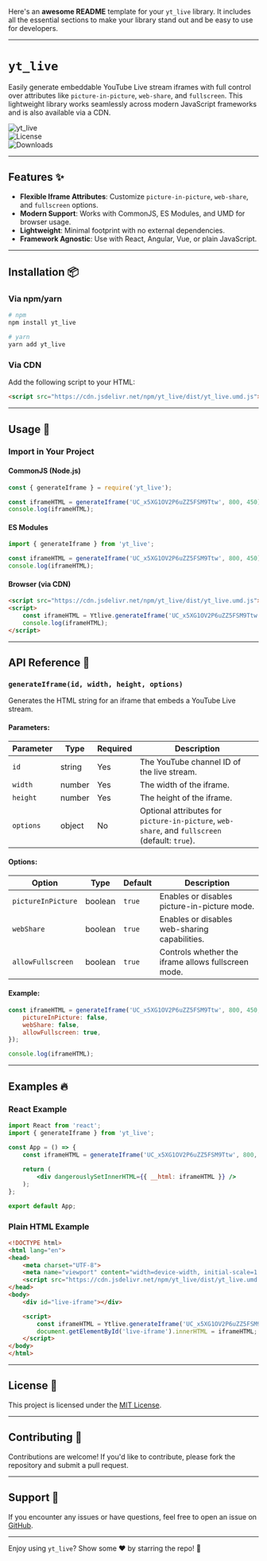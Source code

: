 Here's an **awesome README** template for your `yt_live` library. It includes all the essential sections to make your library stand out and be easy to use for developers.

---

# `yt_live`

Easily generate embeddable YouTube Live stream iframes with full control over attributes like `picture-in-picture`, `web-share`, and `fullscreen`. This lightweight library works seamlessly across modern JavaScript frameworks and is also available via a CDN.

![yt_live](https://img.shields.io/npm/v/yt_live?color=blue&style=flat-square)  
![License](https://img.shields.io/npm/l/yt_live?color=green&style=flat-square)  
![Downloads](https://img.shields.io/npm/dm/yt_live?color=orange&style=flat-square)

---

## Features ✨

- **Flexible Iframe Attributes**: Customize `picture-in-picture`, `web-share`, and `fullscreen` options.
- **Modern Support**: Works with CommonJS, ES Modules, and UMD for browser usage.
- **Lightweight**: Minimal footprint with no external dependencies.
- **Framework Agnostic**: Use with React, Angular, Vue, or plain JavaScript.

---

## Installation 📦

### Via npm/yarn

```bash
# npm
npm install yt_live

# yarn
yarn add yt_live
```

### Via CDN

Add the following script to your HTML:
```html
<script src="https://cdn.jsdelivr.net/npm/yt_live/dist/yt_live.umd.js"></script>
```

---

## Usage 🚀

### Import in Your Project

#### CommonJS (Node.js)
```javascript
const { generateIframe } = require('yt_live');

const iframeHTML = generateIframe('UC_x5XG1OV2P6uZZ5FSM9Ttw', 800, 450);
console.log(iframeHTML);
```

#### ES Modules
```javascript
import { generateIframe } from 'yt_live';

const iframeHTML = generateIframe('UC_x5XG1OV2P6uZZ5FSM9Ttw', 800, 450);
console.log(iframeHTML);
```

#### Browser (via CDN)
```html
<script src="https://cdn.jsdelivr.net/npm/yt_live/dist/yt_live.umd.js"></script>
<script>
    const iframeHTML = Ytlive.generateIframe('UC_x5XG1OV2P6uZZ5FSM9Ttw', 800, 450);
    console.log(iframeHTML);
</script>
```

---

## API Reference 📖

### `generateIframe(id, width, height, options)`

Generates the HTML string for an iframe that embeds a YouTube Live stream.

#### Parameters:

| Parameter  | Type   | Required | Description                                                                                 |
|------------|--------|----------|---------------------------------------------------------------------------------------------|
| `id`       | string | Yes      | The YouTube channel ID of the live stream.                                                 |
| `width`    | number | Yes      | The width of the iframe.                                                                   |
| `height`   | number | Yes      | The height of the iframe.                                                                  |
| `options`  | object | No       | Optional attributes for `picture-in-picture`, `web-share`, and `fullscreen` (default: `true`). |

#### Options:

| Option             | Type    | Default | Description                                                                 |
|--------------------|---------|---------|-----------------------------------------------------------------------------|
| `pictureInPicture` | boolean | `true`  | Enables or disables picture-in-picture mode.                               |
| `webShare`         | boolean | `true`  | Enables or disables web-sharing capabilities.                              |
| `allowFullscreen`  | boolean | `true`  | Controls whether the iframe allows fullscreen mode.                        |

#### Example:

```javascript
const iframeHTML = generateIframe('UC_x5XG1OV2P6uZZ5FSM9Ttw', 800, 450, {
    pictureInPicture: false,
    webShare: false,
    allowFullscreen: true,
});

console.log(iframeHTML);
```

---

## Examples 🔥

### React Example

```jsx
import React from 'react';
import { generateIframe } from 'yt_live';

const App = () => {
    const iframeHTML = generateIframe('UC_x5XG1OV2P6uZZ5FSM9Ttw', 800, 450);
    
    return (
        <div dangerouslySetInnerHTML={{ __html: iframeHTML }} />
    );
};

export default App;
```

### Plain HTML Example

```html
<!DOCTYPE html>
<html lang="en">
<head>
    <meta charset="UTF-8">
    <meta name="viewport" content="width=device-width, initial-scale=1.0">
    <script src="https://cdn.jsdelivr.net/npm/yt_live/dist/yt_live.umd.js"></script>
</head>
<body>
    <div id="live-iframe"></div>

    <script>
        const iframeHTML = Ytlive.generateIframe('UC_x5XG1OV2P6uZZ5FSM9Ttw', 800, 450);
        document.getElementById('live-iframe').innerHTML = iframeHTML;
    </script>
</body>
</html>
```

---

## License 📝

This project is licensed under the [MIT License](LICENSE).

---

## Contributing 🤝

Contributions are welcome! If you'd like to contribute, please fork the repository and submit a pull request.

---

## Support 💬

If you encounter any issues or have questions, feel free to open an issue on [GitHub](https://github.com/your-username/yt_live/issues).

---

Enjoy using `yt_live`? Show some ❤️ by starring the repo! 🌟